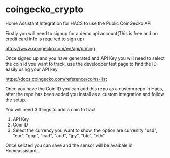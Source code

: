 # coingecko_crypto
Home Assistant Integration for HACS to use the Public CoinGecko API

Firstly you will need to signup for a demo api account(This is free and no credit card info is required to sign up)

https://www.coingecko.com/en/api/pricing

Once signed up and you have generated and API Key you will need to select the coin id you want to track, use the develooper test page to find the ID easily using your API key

https://docs.coingecko.com/reference/coins-list

Once you have the Coin ID you can add this repo as a custom repo in Hacs, after the repo has been added you install as a custom integration and follow the setup.

You will need 3 things to add a coin to tracl

1. API Key
2. Coin ID
3. Select the currency you want to show, the option are currenlty "usd", "eur", "gbp", "cad", "aud", "jpy", "btc", "eth"

Once selcted you can save and the sensor will be avaibale in Homeassistant.
